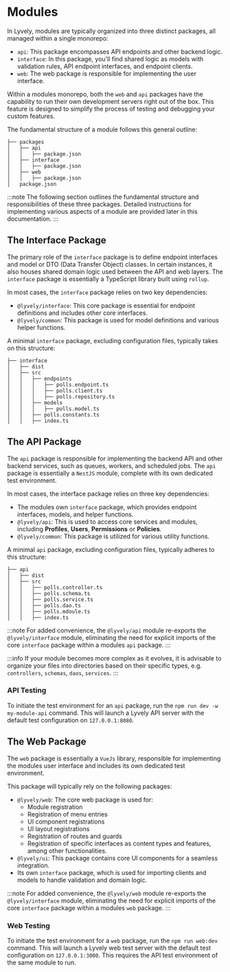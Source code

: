 # Modules

In Lyvely, modules are typically organized into three distinct packages, all managed within a single monorepo:

- `api`: This package encompasses API endpoints and other backend logic.
- `interface`: In this package, you'll find shared logic as models with validation rules, API endpoint interfaces, and endpoint clients.
- `web`: The web package is responsible for implementing the user interface.


Within a modules monorepo, both the `web` and `api` packages have the capability to run their own development servers
right out of the box. This feature is designed to simplify the process of testing and debugging your custom features.

The fundamental structure of a module follows this general outline:

```
├── packages
│   ├── api
│   │   ├── package.json
│   ├── interface
│   │   ├── package.json
│   ├── web
│   │   ├── package.json
│   package.json
```
:::note
The following section outlines the fundamental structure and responsibilities of these three packages. 
Detailed instructions for implementing various aspects of a module are provided later in this documentation.
:::

## The Interface Package

The primary role of the `interface` package is to define endpoint interfaces and model or DTO (Data Transfer Object) 
classes. In certain instances, it also houses shared domain logic used between the API and web layers. 
The `interface` package is essentially a TypeScript library built using `rollup`. 

In most cases, the `interface` package relies on two key dependencies:

- `@lyvely/interface`: This core package is essential for endpoint definitions and includes other core interfaces.
- `@lyvely/common`: This package is used for model definitions and various helper functions.

A minimal `interface` package, excluding configuration files, typically takes on this structure:

```
├── interface
│   ├── dist
│   ├── src
│   │   ├── endpoints
│   │   │   ├── polls.endpoint.ts
│   │   │   ├── polls.client.ts
│   │   │   ├── polls.repository.ts
│   │   ├── models
│   │   │   ├── polls.model.ts
│   │   ├── polls.constants.ts
│   │   ├── index.ts
```

## The API Package

The `api` package is responsible for implementing the backend API and other backend services, such as queues, 
workers, and scheduled jobs. The `api` package is essentially a `NestJS` module, complete with its own dedicated 
test environment.

In most cases, the interface package relies on three key dependencies:

- The modules own `interface` package, which provides endpoint interfaces, models, and helper functions.
- `@lyvely/api`: This is used to access core services and modules, including **Profiles**, **Users**, **Permissions** or **Policies**.
- `@lyvely/common`: This package is utilized for various utility functions.

A minimal `api` package, excluding configuration files, typically adheres to this structure:

```
├── api
│   ├── dist
│   ├── src
│   │   ├── polls.controller.ts
│   │   ├── polls.schema.ts
│   │   ├── polls.service.ts
│   │   ├── polls.dao.ts
│   │   ├── polls.mdoule.ts
│   │   ├── index.ts
```

:::note
For added convenience, the `@lyvely/api` module re-exports the `@lyvely/interface` module, eliminating the need for
explicit imports of the core `interface` package within a modules `api` package.
:::

:::info
If your module becomes more complex as it evolves, it is advisable to organize your files into directories based on 
their specific types, e.g. `controllers`, `schemas`, `daos`, `services`.
:::

### API Testing

To initiate the test environment for an `api` package, run the `npm run dev -w my-module-api` command. 
This will launch a Lyvely API server with the default test configuration on `127.0.0.1:8080`.

## The Web Package

The `web` package is essentially a `VueJs` library, responsible for implementing the modules user interface and
includes its own dedicated test environment. 

This package will typically rely on the following packages:

- `@lyvely/web`: The core web package is used for:
  - Module registration
  - Registration of menu entries
  - UI component registrations
  - UI layout registrations
  - Registration of routes and guards
  - Registration of specific interfaces as content types and features, among other functionalities.
- `@lyvely/ui`: This package contains core UI components for a seamless integration.
- Its own `interface` package, which is used for importing clients and models to handle validation and domain logic.

:::note
For added convenience, the `@lyvely/web` module re-exports the `@lyvely/interface` module, eliminating the need for
explicit imports of the core `interface` package within a modules `web` package.
:::

### Web Testing

To initiate the test environment for a `web` package, run the `npm run web:dev` command.
This will launch a Lyvely web test server with the default test configuration on `127.0.0.1:3000`.
This requires the API test environment of the same module to run.